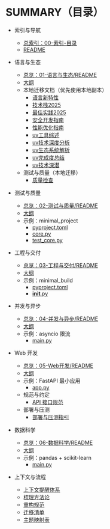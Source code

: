 # SUMMARY（目录）

- 索引与导航
  - [总索引：00-索引-目录](./00-索引-目录.md)
  - [README](./README.md)

- 语言与生态
  - [总览：01-语言与生态/README](./01-语言与生态/README.md)
  - [大纲](./01-语言与生态/大纲.md)
  - 本地迁移文档（优先使用本地副本）
    - [语言新特性](./01-语言与生态/迁移/01-语言新特性.md)
    - [技术栈2025](./01-语言与生态/迁移/02-技术栈2025.md)
    - [最佳实践2025](./01-语言与生态/迁移/03-最佳实践2025.md)
    - [安全开发指南](./01-语言与生态/迁移/04-安全开发指南.md)
    - [性能优化指南](./01-语言与生态/迁移/05-性能优化指南.md)
    - [uv工具综述](./01-语言与生态/迁移/06-uv工具综述.md)
    - [uv技术深度分析](./01-语言与生态/迁移/07-uv技术深度分析.md)
    - [uv生态系统解析](./01-语言与生态/迁移/08-uv生态系统解析.md)
    - [uv完成度总结](./01-语言与生态/迁移/09-uv完成度总结.md)
    - [uv技术深潜](./01-语言与生态/迁移/10-uv技术深潜.md)
  - 测试与质量（本地迁移）
    - [质量检查](./02-测试与质量/迁移/质量检查.md)

- 测试与质量
  - [总览：02-测试与质量/README](./02-测试与质量/README.md)
  - [大纲](./02-测试与质量/大纲.md)
  - 示例：minimal_project
    - [pyproject.toml](./02-测试与质量/examples/minimal_project/pyproject.toml)
    - [core.py](./02-测试与质量/examples/minimal_project/src/example/core.py)
    - [test_core.py](./02-测试与质量/examples/minimal_project/tests/test_core.py)

- 工程与交付
  - [总览：03-工程与交付/README](./03-工程与交付/README.md)
  - [大纲](./03-工程与交付/大纲.md)
  - 示例：minimal_build
    - [pyproject.toml](./03-工程与交付/examples/minimal_build/pyproject.toml)
    - [__init__.py](./03-工程与交付/examples/minimal_build/src/minbuild/__init__.py)

- 并发与异步
  - [总览：04-并发与异步/README](./04-并发与异步/README.md)
  - [大纲](./04-并发与异步/大纲.md)
  - 示例：asyncio 限流
    - [main.py](./04-并发与异步/examples/asyncio_rate_limit/main.py)

- Web 开发
  - [总览：05-Web开发/README](./05-Web开发/README.md)
  - [大纲](./05-Web开发/大纲.md)
  - 示例：FastAPI 最小应用
    - [app.py](./05-Web开发/examples/fastapi_min/app.py)
  - 规范与约定
    - [API 接口规范](./05-Web开发/API_接口规范.md)
  - 部署与压测
    - [部署与压测指引](./05-Web开发/部署与压测指引.md)

- 数据科学
  - [总览：06-数据科学/README](./06-数据科学/README.md)
  - [大纲](./06-数据科学/大纲.md)
  - 示例：pandas + scikit-learn
    - [main.py](./06-数据科学/examples/pandas_sklearn_min/main.py)

- 上下文与流程
  - [上下文提醒体系](./99-上下文与流程/01-上下文提醒体系.md)
  - [梳理方法论](./99-上下文与流程/02-梳理方法论.md)
  - [重构规范](./99-上下文与流程/03-重构规范.md)
  - [迁移清单](./99-上下文与流程/04-迁移清单.md)
  - [主题映射表](./99-上下文与流程/05-主题映射表.md)
